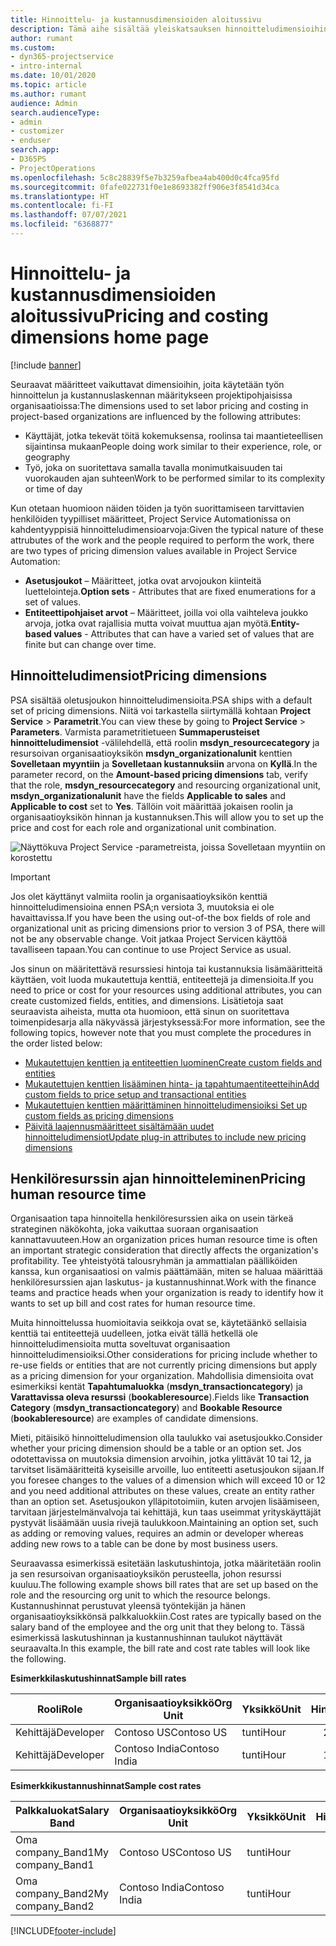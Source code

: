 ```yaml
---
title: Hinnoittelu- ja kustannusdimensioiden aloitussivu
description: Tämä aihe sisältää yleiskatsauksen hinnoitteludimensioihin.
author: rumant
ms.custom:
- dyn365-projectservice
- intro-internal
ms.date: 10/01/2020
ms.topic: article
ms.author: rumant
audience: Admin
search.audienceType:
- admin
- customizer
- enduser
search.app:
- D365PS
- ProjectOperations
ms.openlocfilehash: 5c8c28839f5e7b3259afbea4ab400d0c4fca95fd
ms.sourcegitcommit: 0fafe022731f0e1e8693382ff906e3f8541d34ca
ms.translationtype: HT
ms.contentlocale: fi-FI
ms.lasthandoff: 07/07/2021
ms.locfileid: "6368877"
---
```

# <a name="pricing-and-costing-dimensions-home-page"></a><span data-ttu-id="a69c6-103">Hinnoittelu- ja kustannusdimensioiden aloitussivu</span><span class="sxs-lookup"><span data-stu-id="a69c6-103">Pricing and costing dimensions home page</span></span>

[!include [banner](../includes/psa-now-project-operations.md)]

<span data-ttu-id="a69c6-104">Seuraavat määritteet vaikuttavat dimensioihin, joita käytetään työn hinnoittelun ja kustannuslaskennan määritykseen projektipohjaisissa organisaatioissa:</span><span class="sxs-lookup"><span data-stu-id="a69c6-104">The dimensions used to set labor pricing and costing in project-based organizations are influenced by the following attributes:</span></span>

- <span data-ttu-id="a69c6-105">Käyttäjät, jotka tekevät töitä kokemuksensa, roolinsa tai maantieteellisen sijaintinsa mukaan</span><span class="sxs-lookup"><span data-stu-id="a69c6-105">People doing work similar to their experience, role, or geography</span></span>
- <span data-ttu-id="a69c6-106">Työ, joka on suoritettava samalla tavalla monimutkaisuuden tai vuorokauden ajan suhteen</span><span class="sxs-lookup"><span data-stu-id="a69c6-106">Work to be performed similar to its complexity or time of day</span></span>

<span data-ttu-id="a69c6-107">Kun otetaan huomioon näiden töiden ja työn suorittamiseen tarvittavien henkilöiden tyypilliset määritteet, Project Service Automationissa on kahdentyyppisiä hinnoitteludimensioarvoja:</span><span class="sxs-lookup"><span data-stu-id="a69c6-107">Given the typical nature of these attrubutes of the work and the people required to perform the work, there are two types of pricing dimension values available in Project Service Automation:</span></span> 

- <span data-ttu-id="a69c6-108">**Asetusjoukot** – Määritteet, jotka ovat arvojoukon kiinteitä luettelointeja.</span><span class="sxs-lookup"><span data-stu-id="a69c6-108">**Option sets** - Attributes that are fixed enumerations for a set of values.</span></span>
- <span data-ttu-id="a69c6-109">**Entiteettipohjaiset arvot** – Määritteet, joilla voi olla vaihteleva joukko arvoja, jotka ovat rajallisia mutta voivat muuttua ajan myötä.</span><span class="sxs-lookup"><span data-stu-id="a69c6-109">**Entity-based values** - Attributes that can have a varied set of values that are finite but can change over time.</span></span>

## <a name="pricing-dimensions"></a><span data-ttu-id="a69c6-110">Hinnoitteludimensiot</span><span class="sxs-lookup"><span data-stu-id="a69c6-110">Pricing dimensions</span></span>

<span data-ttu-id="a69c6-111">PSA sisältää oletusjoukon hinnoitteludimensioita.</span><span class="sxs-lookup"><span data-stu-id="a69c6-111">PSA ships with a default set of pricing dimensions.</span></span> <span data-ttu-id="a69c6-112">Niitä voi tarkastella siirtymällä kohtaan **Project Service** > **Parametrit**.</span><span class="sxs-lookup"><span data-stu-id="a69c6-112">You can view these by going to **Project Service** > **Parameters**.</span></span> <span data-ttu-id="a69c6-113">Varmista parametritietueen **Summaperusteiset hinnoitteludimensiot** -välilehdellä, että roolin **msdyn_resourcecategory** ja resursoivan organisaatioyksikön **msdyn_organizationalunit** kenttien **Sovelletaan myyntiin** ja **Sovelletaan kustannuksiin** arvona on **Kyllä**.</span><span class="sxs-lookup"><span data-stu-id="a69c6-113">In the parameter record, on the **Amount-based pricing dimensions** tab, verify that the role, **msdyn_resourcecategory** and resourcing organizational unit, **msdyn_organizationalunit** have the fields **Applicable to sales** and **Applicable to cost** set to **Yes**.</span></span> <span data-ttu-id="a69c6-114">Tällöin voit määrittää jokaisen roolin ja organisaatioyksikön hinnan ja kustannuksen.</span><span class="sxs-lookup"><span data-stu-id="a69c6-114">This will allow you to set up the price and cost for each role and organizational unit combination.</span></span>

![Näyttökuva Project Service -parametreista, joissa Sovelletaan myyntiin on korostettu](media/PS-OOB-parameters.png)

> [!IMPORTANT]
> <span data-ttu-id="a69c6-116">Jos olet käyttänyt valmiita roolin ja organisaatioyksikön kenttiä hinnoitteludimensioina ennen PSA;n versiota 3, muutoksia ei ole havaittavissa.</span><span class="sxs-lookup"><span data-stu-id="a69c6-116">If you have been the using out-of-the box fields of role and organizational unit as pricing dimensions prior to version 3 of PSA, there will not be any observable change.</span></span> <span data-ttu-id="a69c6-117">Voit jatkaa Project Servicen käyttöä tavalliseen tapaan.</span><span class="sxs-lookup"><span data-stu-id="a69c6-117">You can continue to use Project Service as usual.</span></span> 

<span data-ttu-id="a69c6-118">Jos sinun on määritettävä resurssiesi hintoja tai kustannuksia lisämääritteitä käyttäen, voit luoda mukautettuja kenttiä, entiteettejä ja dimensioita.</span><span class="sxs-lookup"><span data-stu-id="a69c6-118">If you need to price or cost for your resources using additional attributes, you can create customized fields, entities, and dimensions.</span></span> <span data-ttu-id="a69c6-119">Lisätietoja saat seuraavista aiheista, mutta ota huomioon, että sinun on suoritettava toimenpidesarja alla näkyvässä järjestyksessä:</span><span class="sxs-lookup"><span data-stu-id="a69c6-119">For more information, see the following topics, however note that you must complete the procedures in the order listed below:</span></span>

- [<span data-ttu-id="a69c6-120">Mukautettujen kenttien ja entiteettien luominen</span><span class="sxs-lookup"><span data-stu-id="a69c6-120">Create custom fields and entities</span></span>](create-custom-fields-entities.md)
- [<span data-ttu-id="a69c6-121">Mukautettujen kenttien lisääminen hinta- ja tapahtumaentiteetteihin</span><span class="sxs-lookup"><span data-stu-id="a69c6-121">Add custom fields to price setup and transactional entities</span></span>](field-references.md)
- [<span data-ttu-id="a69c6-122">Mukautettujen kenttien määrittäminen hinnoitteludimensioiksi </span><span class="sxs-lookup"><span data-stu-id="a69c6-122">Set up custom fields as pricing dimensions</span></span>](set-up-pricing-dimensions.md)
- [<span data-ttu-id="a69c6-123">Päivitä laajennusmääritteet sisältämään uudet hinnoitteludimensiot</span><span class="sxs-lookup"><span data-stu-id="a69c6-123">Update plug-in attributes to include new pricing dimensions</span></span>](update-plug-in-attributes.md)

## <a name="pricing-human-resource-time"></a><span data-ttu-id="a69c6-124">Henkilöresurssin ajan hinnoitteleminen</span><span class="sxs-lookup"><span data-stu-id="a69c6-124">Pricing human resource time</span></span>
<span data-ttu-id="a69c6-125">Organisaation tapa hinnoitella henkilöresurssien aika on usein tärkeä strateginen näkökohta, joka vaikuttaa suoraan organisaation kannattavuuteen.</span><span class="sxs-lookup"><span data-stu-id="a69c6-125">How an organization prices human resource time is often an important strategic consideration that directly affects the organization's profitability.</span></span> <span data-ttu-id="a69c6-126">Tee yhteistyötä talousryhmän ja ammattialan päälliköiden kanssa, kun organisaatiosi on valmis päättämään, miten se haluaa määrittää henkilöresurssien ajan laskutus- ja kustannushinnat.</span><span class="sxs-lookup"><span data-stu-id="a69c6-126">Work with the finance teams and practice heads when your organization is ready to identify how it wants to set up bill and cost rates for human resource time.</span></span>

<span data-ttu-id="a69c6-127">Muita hinnoittelussa huomioitavia seikkoja ovat se, käytetäänkö sellaisia kenttiä tai entiteettejä uudelleen, jotka eivät tällä hetkellä ole hinnoitteludimensioita mutta soveltuvat organisaation hinnoitteludimensioiksi.</span><span class="sxs-lookup"><span data-stu-id="a69c6-127">Other considerations for pricing include whether to re-use fields or entities that are not currently pricing dimensions but apply as a pricing dimension for your organization.</span></span> <span data-ttu-id="a69c6-128">Mahdollisia dimensioita ovat esimerkiksi kentät **Tapahtumaluokka** (**msdyn_transactioncategory**) ja **Varattavissa oleva resurssi** (**bookableresource**).</span><span class="sxs-lookup"><span data-stu-id="a69c6-128">Fields like **Transaction Category** (**msdyn_transactioncategory**) and **Bookable Resource** (**bookableresource**) are examples of candidate dimensions.</span></span> 

<span data-ttu-id="a69c6-129">Mieti, pitäisikö hinnoitteludimension olla taulukko vai asetusjoukko.</span><span class="sxs-lookup"><span data-stu-id="a69c6-129">Consider whether your pricing dimension should be a table or an option set.</span></span> <span data-ttu-id="a69c6-130">Jos odotettavissa on muutoksia dimension arvoihin, jotka ylittävät 10 tai 12, ja tarvitset lisämääritteitä kyseisille arvoille, luo entiteetti asetusjoukon sijaan.</span><span class="sxs-lookup"><span data-stu-id="a69c6-130">If you foresee changes to the values of a dimension which will exceed 10 or 12 and you need additional attributes on these values, create an entity rather than an option set.</span></span> <span data-ttu-id="a69c6-131">Asetusjoukon ylläpitotoimiin, kuten arvojen lisäämiseen, tarvitaan järjestelmänvalvoja tai kehittäjä, kun taas useimmat yrityskäyttäjät pystyvät lisäämään uusia rivejä taulukkoon.</span><span class="sxs-lookup"><span data-stu-id="a69c6-131">Maintaining an option set, such as adding or removing values, requires an admin or developer whereas adding new rows to a table can be done by most business users.</span></span>

<span data-ttu-id="a69c6-132">Seuraavassa esimerkissä esitetään laskutushintoja, jotka määritetään roolin ja sen resursoivan organisaatioyksikön perusteella, johon resurssi kuuluu.</span><span class="sxs-lookup"><span data-stu-id="a69c6-132">The following example shows bill rates that are set up based on the role and the resourcing org unit to which the resource belongs.</span></span> <span data-ttu-id="a69c6-133">Kustannushinnat perustuvat yleensä työntekijän ja hänen organisaatioyksikkönsä palkkaluokkiin.</span><span class="sxs-lookup"><span data-stu-id="a69c6-133">Cost rates are typically based on the salary band of the employee and the org unit that they belong to.</span></span> <span data-ttu-id="a69c6-134">Tässä esimerkissä laskutushinnan ja kustannushinnan taulukot näyttävät seuraavalta.</span><span class="sxs-lookup"><span data-stu-id="a69c6-134">In this example, the bill rate and cost rate tables will look like the following.</span></span>

<span data-ttu-id="a69c6-135">**Esimerkkilaskutushinnat**</span><span class="sxs-lookup"><span data-stu-id="a69c6-135">**Sample bill rates**</span></span>

| <span data-ttu-id="a69c6-136">Rooli</span><span class="sxs-lookup"><span data-stu-id="a69c6-136">Role</span></span>        | <span data-ttu-id="a69c6-137">Organisaatioyksikkö</span><span class="sxs-lookup"><span data-stu-id="a69c6-137">Org Unit</span></span>    |<span data-ttu-id="a69c6-138">Yksikkö</span><span class="sxs-lookup"><span data-stu-id="a69c6-138">Unit</span></span>      |<span data-ttu-id="a69c6-139">Hinta</span><span class="sxs-lookup"><span data-stu-id="a69c6-139">Price</span></span>      |<span data-ttu-id="a69c6-140">Valuutta</span><span class="sxs-lookup"><span data-stu-id="a69c6-140">Currency</span></span>  |
| ------------|-------------|----------|----------:|----------|
| <span data-ttu-id="a69c6-141">Kehittäjä</span><span class="sxs-lookup"><span data-stu-id="a69c6-141">Developer</span></span>   | <span data-ttu-id="a69c6-142">Contoso US</span><span class="sxs-lookup"><span data-stu-id="a69c6-142">Contoso US</span></span>  |<span data-ttu-id="a69c6-143">tunti</span><span class="sxs-lookup"><span data-stu-id="a69c6-143">Hour</span></span> | <span data-ttu-id="a69c6-144">200</span><span class="sxs-lookup"><span data-stu-id="a69c6-144">200</span></span>|<span data-ttu-id="a69c6-145">USD</span><span class="sxs-lookup"><span data-stu-id="a69c6-145">USD</span></span>     |
| <span data-ttu-id="a69c6-146">Kehittäjä</span><span class="sxs-lookup"><span data-stu-id="a69c6-146">Developer</span></span>   | <span data-ttu-id="a69c6-147">Contoso India</span><span class="sxs-lookup"><span data-stu-id="a69c6-147">Contoso India</span></span> |<span data-ttu-id="a69c6-148">tunti</span><span class="sxs-lookup"><span data-stu-id="a69c6-148">Hour</span></span>|   <span data-ttu-id="a69c6-149">112</span><span class="sxs-lookup"><span data-stu-id="a69c6-149">112</span></span>|<span data-ttu-id="a69c6-150">USD</span><span class="sxs-lookup"><span data-stu-id="a69c6-150">USD</span></span>     |


<span data-ttu-id="a69c6-151">**Esimerkkikustannushinnat**</span><span class="sxs-lookup"><span data-stu-id="a69c6-151">**Sample cost rates**</span></span>

| <span data-ttu-id="a69c6-152">Palkkaluokat</span><span class="sxs-lookup"><span data-stu-id="a69c6-152">Salary Band</span></span>     | <span data-ttu-id="a69c6-153">Organisaatioyksikkö</span><span class="sxs-lookup"><span data-stu-id="a69c6-153">Org Unit</span></span>    |<span data-ttu-id="a69c6-154">Yksikkö</span><span class="sxs-lookup"><span data-stu-id="a69c6-154">Unit</span></span>      |<span data-ttu-id="a69c6-155">Hinta</span><span class="sxs-lookup"><span data-stu-id="a69c6-155">Price</span></span>      |<span data-ttu-id="a69c6-156">Valuutta</span><span class="sxs-lookup"><span data-stu-id="a69c6-156">Currency</span></span>  |
| ----------------|-------------|----------|----------:|----------|
| <span data-ttu-id="a69c6-157">Oma company_Band1</span><span class="sxs-lookup"><span data-stu-id="a69c6-157">My company_Band1</span></span> | <span data-ttu-id="a69c6-158">Contoso US</span><span class="sxs-lookup"><span data-stu-id="a69c6-158">Contoso US</span></span>  |<span data-ttu-id="a69c6-159">tunti</span><span class="sxs-lookup"><span data-stu-id="a69c6-159">Hour</span></span> | <span data-ttu-id="a69c6-160">145</span><span class="sxs-lookup"><span data-stu-id="a69c6-160">145</span></span>|<span data-ttu-id="a69c6-161">USD</span><span class="sxs-lookup"><span data-stu-id="a69c6-161">USD</span></span>     |
| <span data-ttu-id="a69c6-162">Oma company_Band2</span><span class="sxs-lookup"><span data-stu-id="a69c6-162">My company_Band2</span></span> | <span data-ttu-id="a69c6-163">Contoso India</span><span class="sxs-lookup"><span data-stu-id="a69c6-163">Contoso India</span></span> |<span data-ttu-id="a69c6-164">tunti</span><span class="sxs-lookup"><span data-stu-id="a69c6-164">Hour</span></span>|   <span data-ttu-id="a69c6-165">67</span><span class="sxs-lookup"><span data-stu-id="a69c6-165">67</span></span>|<span data-ttu-id="a69c6-166">USD</span><span class="sxs-lookup"><span data-stu-id="a69c6-166">USD</span></span>     |


[!INCLUDE[footer-include](../includes/footer-banner.md)]